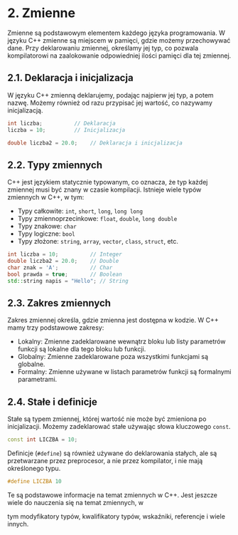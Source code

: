 # 2. Zmienne

Zmienne są podstawowym elementem każdego języka programowania. W języku C++ zmienne są miejscem w pamięci, gdzie możemy przechowywać dane. Przy deklarowaniu zmiennej, określamy jej typ, co pozwala kompilatorowi na zaalokowanie odpowiedniej ilości pamięci dla tej zmiennej.

## 2.1. Deklaracja i inicjalizacja

W języku C++ zmienną deklarujemy, podając najpierw jej typ, a potem nazwę. Możemy również od razu przypisać jej wartość, co nazywamy inicjalizacją.

```cpp
int liczba;          // Deklaracja
liczba = 10;         // Inicjalizacja

double liczba2 = 20.0;    // Deklaracja i inicjalizacja
```

## 2.2. Typy zmiennych

C++ jest językiem statycznie typowanym, co oznacza, że typ każdej zmiennej musi być znany w czasie kompilacji. Istnieje wiele typów zmiennych w C++, w tym:

- Typy całkowite: `int`, `short`, `long`, `long long`
- Typy zmiennoprzecinkowe: `float`, `double`, `long double`
- Typy znakowe: `char`
- Typy logiczne: `bool`
- Typy złożone: `string`, `array`, `vector`, `class`, `struct`, etc.

```cpp
int liczba = 10;          // Integer
double liczba2 = 20.0;    // Double
char znak = 'A';          // Char
bool prawda = true;       // Boolean
std::string napis = "Hello"; // String
```

## 2.3. Zakres zmiennych

Zakres zmiennej określa, gdzie zmienna jest dostępna w kodzie. W C++ mamy trzy podstawowe zakresy:

- Lokalny: Zmienne zadeklarowane wewnątrz bloku lub listy parametrów funkcji są lokalne dla tego bloku lub funkcji.
- Globalny: Zmienne zadeklarowane poza wszystkimi funkcjami są globalne.
- Formalny: Zmienne używane w listach parametrów funkcji są formalnymi parametrami.

## 2.4. Stałe i definicje

Stałe są typem zmiennej, której wartość nie może być zmieniona po inicjalizacji. Możemy zadeklarować stałe używając słowa kluczowego `const`.

```cpp
const int LICZBA = 10;
```

Definicje (`#define`) są również używane do deklarowania stałych, ale są przetwarzane przez preprocesor, a nie przez kompilator, i nie mają określonego typu.

```cpp
#define LICZBA 10
```

Te są podstawowe informacje na temat zmiennych w C++. Jest jeszcze wiele do nauczenia się na temat zmiennych, w

tym modyfikatory typów, kwalifikatory typów, wskaźniki, referencje i wiele innych.